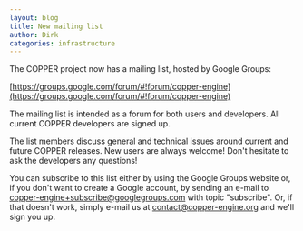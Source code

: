 ```yaml
---
layout: blog
title: New mailing list
author: Dirk
categories: infrastructure
---
```


The COPPER project now has a mailing list, hosted by Google Groups:

[https://groups.google.com/forum/#!forum/copper-engine](https://groups.google.com/forum/#!forum/copper-engine)

The mailing list is intended as a forum for both users and developers. All current COPPER developers are signed up.

The list members discuss general and technical issues around current and future COPPER releases. New users are always welcome! Don't hesitate to ask the developers any questions!

You can subscribe to this list either by using the Google Groups website or, if you don't want to create a Google account, by sending an e-mail to [copper-engine+subscribe@googlegroups.com](mailto:copper-engine+subscribe@googlegroups.com) with topic "subscribe". Or, if that doesn't work, simply e-mail us at [contact@copper-engine.org](mailto:contact@copper-engine.org) and we'll sign you up.
